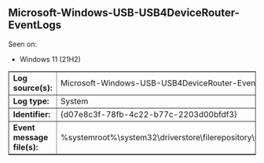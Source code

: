 ## Microsoft-Windows-USB-USB4DeviceRouter-EventLogs

Seen on:
* Windows 11 (21H2)

<table border="1" class="docutils">
  <tbody>
    <tr>
      <td><b>Log source(s):</b></td>
      <td>Microsoft-Windows-USB-USB4DeviceRouter-EventLogs</td>
    </tr>
    <tr>
      <td><b>Log type:</b></td>
      <td>System</td>
    </tr>
    <tr>
      <td><b>Identifier:</b></td>
      <td>{d07e8c3f-78fb-4c22-b77c-2203d00bfdf3}</td>
    </tr>
    <tr>
      <td><b>Event message file(s):</b></td>
      <td>%systemroot%\system32\driverstore\filerepository\usb4devicerouter.inf_amd64_8d9a17bd8e5b4b11\usb4devicerouter.sys</td>
    </tr>
  </tbody>
</table>

&nbsp;

